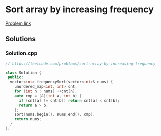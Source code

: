 # Sort array by increasing frequency

[Problem link](https://leetcode.com/problems/sort-array-by-increasing-frequency)

## Solutions


### Solution.cpp
```cpp
// https://leetcode.com/problems/sort-array-by-increasing-frequency

class Solution {
 public:
  vector<int> frequencySort(vector<int>& nums) {
    unordered_map<int, int> cnt;
    for (int n : nums) ++cnt[n];
    auto cmp = [&](int a, int b) {
      if (cnt[a] != cnt[b]) return cnt[a] < cnt[b];
      return a > b;
    };
    sort(nums.begin(), nums.end(), cmp);
    return nums;
  }
};
```